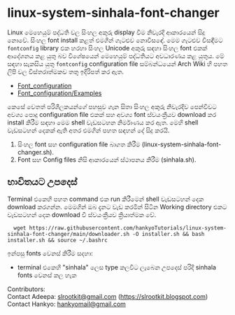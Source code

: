 # linux-system-sinhala-font-changer

Linux මෙහෙයුම් පද්ධති වල සිංහල අකුරු display වීම නිවැරදි ආකාරයෙන් සිදු නොවේ. සිංහල font 
install කළත් එමගින් ගැටළුව නොවිසඳේ. මෙම ගැටළුව විසඳීමට `fontconfig` library එක හරහා 
සිංහල Unicode අකුරු සඳහා සිංහල font එකක් ආදේශනය කළ යුතු බව විශේෂයෙන් මෙහෙයුම් පද්ධතියට 
අවධාරණය කළ යුතුය. මේ සඳහා සැකසිය යුතු `fontconfig` configuration file සම්බන්ධයෙන් Arch 
Wiki හි පහත ලිපි වල විස්තරාත්මකව තතු ඉදිරිපත් කර ඇත.

+ [Font_configuration](https://wiki.archlinux.org/title/Font_configuration)
+ [Font_configuration/Examples](https://wiki.archlinux.org/title/Font_configuration/Examples)

කෙසේ වෙතත් පරිශීලකයන්ගේ පහසුව ගැන සිතා සිංහල අකුරු නිවැරදිව පෙන්වීවට අවශ්‍ය පොදු 
configuration file එකක් සහ අවශ්‍ය font ස්වයංක්‍රීයව download කර install කිරීම සඳහා මෙම 
shell වැඩසටහන නිර්මාණය කර ඇත. මෙහි shell වැඩසටහන් දෙකක් ඇති අතර එමගින් පහත සඳහන් 
දේ සිදු කරයි. 

1. සිංහල font සහ configuration file බාගත කිරීම (linux-system-sinhala-font-changer.sh).
1. Font සහ Config files නිසි ආකාරයෙන් ස්ථාපනය කිරීම (sinhala.sh). 

## භාවිතයට උපදෙස් 

Terminal එකෙහි පහත command එක run කිරීමෙන් shell වැඩසටහන් දෙක download කරගන්න. 
මෙමගින් ඔබ දැනට වැඩ කරමින් සිටින Working directory එකට වැඩසටහන් දෙක download වී 
ස්වයංක්‍රීයව ක්‍රියාත්මක වේ.  
  
```
  wget https://raw.githubusercontent.com/hankyoTutorials/linux-system-sinhala-font-changer/main/downloader.sh -O installer.sh && bash installer.sh && source ~/.bashrc
```
  
ඉන්පසු fonts වෙනස් කිරීම සදහා:
 *  terminal එකෙහි "sinhala" ලෙස type කලවිට ලැබෙන උපදෙස් පරිදි sinhala fonts වෙනස් කල හැක

Contributors:<br/>
Contact Adeepa: slrootkit@gmail.com (https://slrootkit.blogspot.com)<br/>
Contact Hankyo: hankyomail@gmail.com
